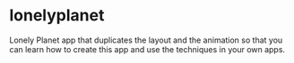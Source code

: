 # lonelyplanet
Lonely Planet app that duplicates the layout and the animation so that you can learn how to create this app and use the techniques in your own apps.
